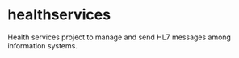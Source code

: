 # healthservices
Health services project to manage and send HL7 messages among information systems.
